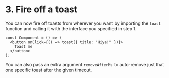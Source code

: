 # 3. Fire off a toast

You can now fire off toasts from wherever you want by importing the `toast` function and calling it with the interface you specified in step 1.

```tsx title="DeeplyNestedComponent.tsx"
const Component = () => (
  <button onClick={() => toast({ title: "Hiya!" })}>
    Toast me
  </button>
);
```

You can also pass an extra argument `removeAfterMs` to auto-remove just that one specific toast after the given timeout.

